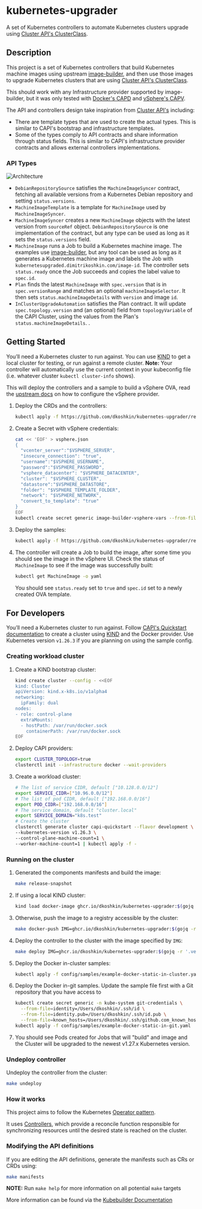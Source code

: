 <!--
 Copyright 2023 Dimitri Koshkin. All rights reserved.
 SPDX-License-Identifier: Apache-2.0
 -->

# kubernetes-upgrader

A set of Kubernetes controllers to automate Kubernetes clusters upgrade using [Cluster API's ClusterClass](https://cluster-api.sigs.k8s.io/tasks/experimental-features/cluster-class/).

## Description

This project is a set of Kubernetes controllers that build Kubernetes machine images using upstream [image-builder](https://github.com/kubernetes-sigs/image-builder),
and then use those images to upgrade Kubernetes clusters that are using [Cluster API's ClusterClass](https://cluster-api.sigs.k8s.io/tasks/experimental-features/cluster-class/).

This should work with any Infrastructure provider supported by image-builder,
but it was only tested with [Docker's CAPD](https://github.com/kubernetes-sigs/cluster-api/tree/main/test/infrastructure/docker) and [vSphere's CAPV](https://github.com/kubernetes-sigs/cluster-api-provider-vsphere).

The API and controllers design take inspiration from [Cluster API's](https://cluster-api.sigs.k8s.io/) including:

-   There are template types that are used to create the actual types.
    This is similar to CAPI's bootstrap and infrastructure templates.
-   Some of the types comply to API contracts and share information through status fields.
    This is similar to CAPI's infrastructure provider contracts and allows external controllers implementations.

### API Types

![Architecture](https://lucid.app/publicSegments/view/5801cb77-7daa-4d88-a2b1-c610ebda0e07/image.png "Architecture")

-   `DebianRepositorySource` satisfies the `MachineImageSyncer` contract, fetching all available versions from a Kubernetes Debian repository and setting `status.versions`.
-   `MachineImageTemplate` is a template for `MachineImage` used by `MachineImageSyncer`.
-   `MachineImageSyncer` creates a new `MachineImage` objects with the latest version from `sourceRef` object. `DebianRepositorySource` is one implementation of the contract, but any type can be used as long as it sets the `status.versions` field.
-   `MachineImage` runs a Job to build a Kubernetes machine image. The examples use [image-builder](https://github.com/kubernetes-sigs/image-builder),
    but any tool can be used as long as it generates a Kubernetes machine image and labels the Job with `kubernetesupgraded.dimitrikoshkin.com/image-id`.
    The controller sets `status.ready` once the Job succeeds and copies the label value to `spec.id`.
-   `Plan` finds the latest `MachineImage` with `spec.version` that is in `spec.versionRange` and matches an optional `machineImageSelector`. It then sets `status.machineImageDetails` with `version` and image `id`.
-   `InClusterUpgradeAutomation` satisfies the Plan contract. It will update `spec.topology.version` and (an optional) field from `topologyVariable` of the CAPI Cluster, using the values from the Plan's `status.machineImageDetails`. .

## Getting Started

You’ll need a Kubernetes cluster to run against. You can use [KIND](https://sigs.k8s.io/kind) to get a local cluster for testing, or run against a remote cluster.
**Note:** Your controller will automatically use the current context in your kubeconfig file (i.e. whatever cluster `kubectl cluster-info` shows).

This will deploy the controllers and a sample to build a vSphere OVA,
read the [upstream docs](https://image-builder.sigs.k8s.io/capi/providers/vsphere) on how to configure the vSphere provider.

1.  Deploy the CRDs and the controllers:

    ```sh
    kubectl apply -f https://github.com/dkoshkin/kubernetes-upgrader/releases/latest/download/components.yaml
    ```

1.  Create a Secret with vSphere credentials:

    ```sh
    cat << 'EOF' > vsphere.json
    {
      "vcenter_server":"$VSPHERE_SERVER",
      "insecure_connection": "true",
      "username":"$VSPHERE_USERNAME",
      "password":"$VSPHERE_PASSWORD",
      "vsphere_datacenter": "$VSPHERE_DATACENTER",
      "cluster": "$VSPHERE_CLUSTER",
      "datastore":"$VSPHERE_DATASTORE",
      "folder": "$VSPHERE_TEMPLATE_FOLDER",
      "network": "$VSPHERE_NETWORK",
      "convert_to_template": "true"
    }
    EOF
    kubectl create secret generic image-builder-vsphere-vars --from-file=vsphere.json
    ```

1.  Deploy the samples:

    ```sh
    kubectl apply -f https://github.com/dkoshkin/kubernetes-upgrader/releases/latest/download/example-vsphere.yaml
    ```

1.  The controller will create a Job to build the image, after some time you should see the image in the vSphere UI.
    Check the status of `MachineImage` to see if the image was successfully built:

    ```sh
    kubectl get MachineImage -o yaml
    ```

    You should see `status.ready` set to `true` and `spec.id` set to a newly created OVA template.

## For Developers

You’ll need a Kubernetes cluster to run against.
Follow [CAPI's Quickstart documentation](https://cluster-api.sigs.k8s.io/user/quick-start.html) to create a cluster using [KIND](https://sigs.k8s.io/kind) and the Docker provider.
Use Kubernetes version `v1.26.3` if you are planning on using the sample config.

### Creating workload cluster

1.  Create a KIND bootstrap cluster:

    ```sh
    kind create cluster --config - <<EOF
    kind: Cluster
    apiVersion: kind.x-k8s.io/v1alpha4
    networking:
      ipFamily: dual
    nodes:
    - role: control-plane
      extraMounts:
      - hostPath: /var/run/docker.sock
        containerPath: /var/run/docker.sock
    EOF
    ```

1.  Deploy CAPI providers:

    ```sh
    export CLUSTER_TOPOLOGY=true
    clusterctl init --infrastructure docker --wait-providers
    ```

1.  Create a workload cluster:

    ```sh
    # The list of service CIDR, default ["10.128.0.0/12"]
    export SERVICE_CIDR=["10.96.0.0/12"]
    # The list of pod CIDR, default ["192.168.0.0/16"]
    export POD_CIDR=["192.168.0.0/16"]
    # The service domain, default "cluster.local"
    export SERVICE_DOMAIN="k8s.test"
    # Create the cluster
    clusterctl generate cluster capi-quickstart --flavor development \
    --kubernetes-version v1.26.3 \
    --control-plane-machine-count=1 \
    --worker-machine-count=1 | kubectl apply -f -
    ```

### Running on the cluster

1.  Generated the components manifests and build the image:

    ```sh
    make release-snapshot
    ```

1.  If using a local KIND cluster:

    ```sh
    kind load docker-image ghcr.io/dkoshkin/kubernetes-upgrader:$(gojq -r '.version' dist/metadata.json)
    ```

1.  Otherwise, push the image to a registry accessible by the cluster:

    ```sh
    make docker-push IMG=ghcr.io/dkoshkin/kubernetes-upgrader:$(gojq -r '.version' dist/metadata.json)
    ```

1.  Deploy the controller to the cluster with the image specified by `IMG`:

    ```sh
    make deploy IMG=ghcr.io/dkoshkin/kubernetes-upgrader:$(gojq -r '.version' dist/metadata.json)
    ```

1.  Deploy the Docker in-cluster samples:

    ```sh
    kubectl apply -f config/samples/example-docker-static-in-cluster.yaml
    ```

1.  Deploy the Docker in-git samples. Update the sample file first with a Git repository that you have access to

    ```sh
    kubectl create secret generic -n kube-system git-credentials \
      --from-file=identity=/Users/dkoshkin/.ssh/id \
      --from-file=identity.pub=/Users/dkoshkin/.ssh/id.pub \
      --from-file=known_hosts=/Users/dkoshkin/.ssh/github.com_known_hosts
    kubectl apply -f config/samples/example-docker-static-in-git.yaml
    ```

1.  You should see Pods created for Jobs that will "build" and image and the Cluster will be upgraded to the newest v1.27.x Kubernetes version.

### Undeploy controller

Undeploy the controller from the cluster:

```sh
make undeploy
```

### How it works

This project aims to follow the Kubernetes [Operator pattern](https://kubernetes.io/docs/concepts/extend-kubernetes/operator/).

It uses [Controllers](https://kubernetes.io/docs/concepts/architecture/controller/),
which provide a reconcile function responsible for synchronizing resources until the desired state is reached on the cluster.

### Modifying the API definitions

If you are editing the API definitions, generate the manifests such as CRs or CRDs using:

```sh
make manifests
```

**NOTE:** Run `make help` for more information on all potential `make` targets

More information can be found via the [Kubebuilder Documentation](https://book.kubebuilder.io/introduction.html)
